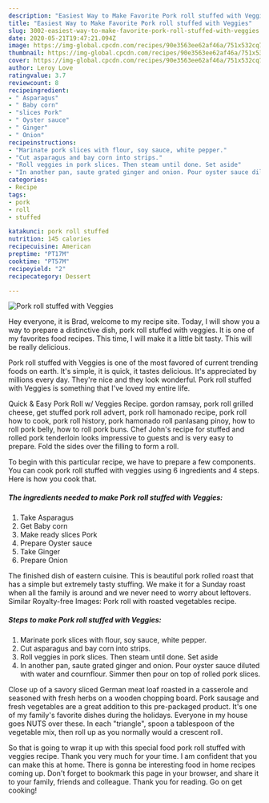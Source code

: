```yaml
---
description: "Easiest Way to Make Favorite Pork roll stuffed with Veggies"
title: "Easiest Way to Make Favorite Pork roll stuffed with Veggies"
slug: 3002-easiest-way-to-make-favorite-pork-roll-stuffed-with-veggies
date: 2020-05-21T19:47:21.094Z
image: https://img-global.cpcdn.com/recipes/90e3563ee62af46a/751x532cq70/pork-roll-stuffed-with-veggies-recipe-main-photo.jpg
thumbnail: https://img-global.cpcdn.com/recipes/90e3563ee62af46a/751x532cq70/pork-roll-stuffed-with-veggies-recipe-main-photo.jpg
cover: https://img-global.cpcdn.com/recipes/90e3563ee62af46a/751x532cq70/pork-roll-stuffed-with-veggies-recipe-main-photo.jpg
author: Leroy Love
ratingvalue: 3.7
reviewcount: 8
recipeingredient:
- " Asparagus"
- " Baby corn"
- "slices Pork"
- " Oyster sauce"
- " Ginger"
- " Onion"
recipeinstructions:
- "Marinate pork slices with flour, soy sauce, white pepper."
- "Cut asparagus and bay corn into strips."
- "Roll veggies in pork slices. Then steam until done. Set aside"
- "In another pan, saute grated ginger and onion. Pour oyster sauce diluted with water and cournflour. Simmer then pour on top of rolled pork slices."
categories:
- Recipe
tags:
- pork
- roll
- stuffed

katakunci: pork roll stuffed 
nutrition: 145 calories
recipecuisine: American
preptime: "PT17M"
cooktime: "PT57M"
recipeyield: "2"
recipecategory: Dessert

---
```



![Pork roll stuffed with Veggies](https://img-global.cpcdn.com/recipes/90e3563ee62af46a/751x532cq70/pork-roll-stuffed-with-veggies-recipe-main-photo.jpg)

Hey everyone, it is Brad, welcome to my recipe site. Today, I will show you a way to prepare a distinctive dish, pork roll stuffed with veggies. It is one of my favorites food recipes. This time, I will make it a little bit tasty. This will be really delicious.

Pork roll stuffed with Veggies is one of the most favored of current trending foods on earth. It's simple, it is quick, it tastes delicious. It's appreciated by millions every day. They're nice and they look wonderful. Pork roll stuffed with Veggies is something that I've loved my entire life.

Quick &amp; Easy Pork Roll w/ Veggies Recipe. gordon ramsay, pork roll grilled cheese, get stuffed pork roll advert, pork roll hamonado recipe, pork roll how to cook, pork roll history, pork hamonado roll panlasang pinoy, how to roll pork belly, how to roll pork buns. Chef John&#39;s recipe for stuffed and rolled pork tenderloin looks impressive to guests and is very easy to prepare. Fold the sides over the filling to form a roll.


To begin with this particular recipe, we have to prepare a few components. You can cook pork roll stuffed with veggies using 6 ingredients and 4 steps. Here is how you cook that.

<!--inarticleads1-->

##### The ingredients needed to make Pork roll stuffed with Veggies:

1. Take  Asparagus
1. Get  Baby corn
1. Make ready slices Pork
1. Prepare  Oyster sauce
1. Take  Ginger
1. Prepare  Onion


The finished dish of eastern cuisine. This is beautiful pork rolled roast that has a simple but extremely tasty stuffing. We make it for a Sunday roast when all the family is around and we never need to worry about leftovers. Similar Royalty-free Images: Pork roll with roasted vegetables recipe. 

<!--inarticleads2-->

##### Steps to make Pork roll stuffed with Veggies:

1. Marinate pork slices with flour, soy sauce, white pepper.
1. Cut asparagus and bay corn into strips.
1. Roll veggies in pork slices. Then steam until done. Set aside
1. In another pan, saute grated ginger and onion. Pour oyster sauce diluted with water and cournflour. Simmer then pour on top of rolled pork slices.


Close up of a savory sliced German meat loaf roasted in a casserole and seasoned with fresh herbs on a wooden chopping board. Pork sausage and fresh vegetables are a great addition to this pre-packaged product. It&#39;s one of my family&#39;s favorite dishes during the holidays. Everyone in my house goes NUTS over these. In each &#34;triangle&#34;, spoon a tablespoon of the vegetable mix, then roll up as you normally would a crescent roll. 

So that is going to wrap it up with this special food pork roll stuffed with veggies recipe. Thank you very much for your time. I am confident that you can make this at home. There is gonna be interesting food in home recipes coming up. Don't forget to bookmark this page in your browser, and share it to your family, friends and colleague. Thank you for reading. Go on get cooking!
